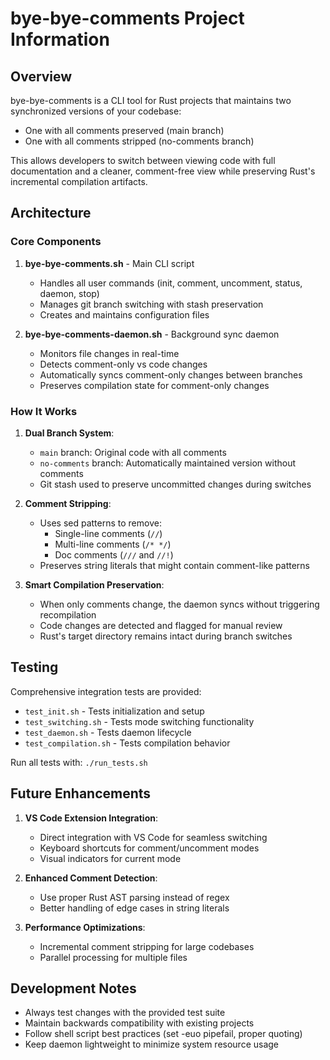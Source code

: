 # bye-bye-comments Project Information

## Overview
bye-bye-comments is a CLI tool for Rust projects that maintains two synchronized versions of your codebase:
- One with all comments preserved (main branch)
- One with all comments stripped (no-comments branch)

This allows developers to switch between viewing code with full documentation and a cleaner, comment-free view while preserving Rust's incremental compilation artifacts.

## Architecture

### Core Components

1. **bye-bye-comments.sh** - Main CLI script
   - Handles all user commands (init, comment, uncomment, status, daemon, stop)
   - Manages git branch switching with stash preservation
   - Creates and maintains configuration files

2. **bye-bye-comments-daemon.sh** - Background sync daemon
   - Monitors file changes in real-time
   - Detects comment-only vs code changes
   - Automatically syncs comment-only changes between branches
   - Preserves compilation state for comment-only changes

### How It Works

1. **Dual Branch System**:
   - `main` branch: Original code with all comments
   - `no-comments` branch: Automatically maintained version without comments
   - Git stash used to preserve uncommitted changes during switches

2. **Comment Stripping**:
   - Uses sed patterns to remove:
     - Single-line comments (`//`)
     - Multi-line comments (`/* */`)
     - Doc comments (`///` and `//!`)
   - Preserves string literals that might contain comment-like patterns

3. **Smart Compilation Preservation**:
   - When only comments change, the daemon syncs without triggering recompilation
   - Code changes are detected and flagged for manual review
   - Rust's target directory remains intact during branch switches

## Testing

Comprehensive integration tests are provided:
- `test_init.sh` - Tests initialization and setup
- `test_switching.sh` - Tests mode switching functionality
- `test_daemon.sh` - Tests daemon lifecycle
- `test_compilation.sh` - Tests compilation behavior

Run all tests with: `./run_tests.sh`

## Future Enhancements

1. **VS Code Extension Integration**:
   - Direct integration with VS Code for seamless switching
   - Keyboard shortcuts for comment/uncomment modes
   - Visual indicators for current mode

2. **Enhanced Comment Detection**:
   - Use proper Rust AST parsing instead of regex
   - Better handling of edge cases in string literals

3. **Performance Optimizations**:
   - Incremental comment stripping for large codebases
   - Parallel processing for multiple files

## Development Notes

- Always test changes with the provided test suite
- Maintain backwards compatibility with existing projects
- Follow shell script best practices (set -euo pipefail, proper quoting)
- Keep daemon lightweight to minimize system resource usage